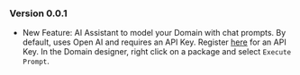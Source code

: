 ### Version 0.0.1

- New Feature: AI Assistant to model your Domain with chat prompts. By default, uses Open AI and requires an API Key. Register [here](https://platform.openai.com/api-keys) for an API Key. In the Domain designer, right click on a package and select `Execute Prompt`.